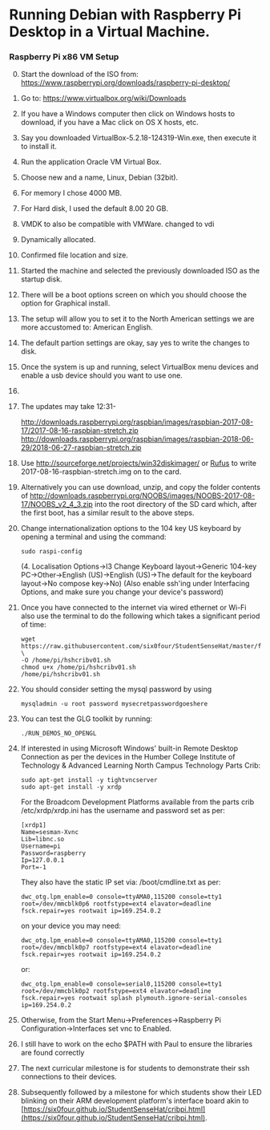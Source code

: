 # Running Debian with Raspberry Pi Desktop in a Virtual Machine.

### Raspberry Pi x86 VM Setup

0.  Start the download of the ISO from: https://www.raspberrypi.org/downloads/raspberry-pi-desktop/

1.  Go to:
    <https://www.virtualbox.org/wiki/Downloads>

1.  If you have a Windows computer then click on Windows hosts to download, if you have a Mac click on OS X hosts, etc.

2.  Say you downloaded VirtualBox-5.2.18-124319-Win.exe, then execute it to install it.

2.  Run the application Oracle VM Virtual Box.

2.  Choose new and a name, Linux, Debian (32bit).

2.  For memory I chose 4000 MB.

2.  For Hard disk, I used the default 8.00 20 GB.

2.  VMDK to also be compatible with VMWare.  changed to vdi

2.  Dynamically allocated.

2.  Confirmed file location and size.

2.  Started the machine and selected the previously downloaded ISO as the startup disk.

2.  There will be a boot options screen on which you should choose the option for Graphical install.

2.  The setup will allow you to set it to the North American settings we are more accustomed to: American English.

2.  The default partion settings are okay, say yes to write the changes to disk.

2.  Once the system is up and running, select VirtualBox menu devices and enable a usb device should you want to use one.

2.  

2.  The updates may take 12:31-
	
	http://downloads.raspberrypi.org/raspbian/images/raspbian-2017-08-17/2017-08-16-raspbian-stretch.zip
	http://downloads.raspberrypi.org/raspbian/images/raspbian-2018-06-29/2018-06-27-raspbian-stretch.zip
 
3.  Use http://sourceforge.net/projects/win32diskimager/ or [Rufus](http://www.alanlay.com/blog/2014/6/8/raspberry-pi) to write 2017-08-16-raspbian-stretch.img on to the card.

4.  Alternatively you can use download, unzip, and copy the folder contents of
    http://downloads.raspberrypi.org/NOOBS/images/NOOBS-2017-08-17/NOOBS_v2_4_3.zip
    into the root directory of the SD card which, after the first boot, has a similar result to the above
    steps.

5.  Change internationalization options to the 104 key US keyboard by opening a terminal and using the command:  
    ```Shell
	sudo raspi-config  
	```
	(4. Localisation Options->I3 Change Keyboard layout->Generic 104-key PC->Other->English (US)->English (US)->The default for the keyboard layout->No compose key->No)
	(Also enable ssh'ing under Interfacing Options, and make sure you change your device's password)  

6.  Once you have connected to the internet via wired ethernet or Wi-Fi also use the terminal to do the following which takes a significant period of time:  
	```Shell
	wget https://raw.githubusercontent.com/six0four/StudentSenseHat/master/firmware/hshcribv01.sh \  
	-O /home/pi/hshcribv01.sh  
	chmod u+x /home/pi/hshcribv01.sh  
	/home/pi/hshcribv01.sh  
	```
	
7.  You should consider setting the mysql password by using
	```Shell
	mysqladmin -u root password mysecretpasswordgoeshere
	```
8.  You can test the GLG toolkit by running:
	```Shell
	./RUN_DEMOS_NO_OPENGL
	```

9.  If interested in using Microsoft Windows' built-in Remote Desktop Connection as per the devices in the Humber College Institute of Technology & Advanced Learning North Campus Technology Parts Crib:
    ```Shell
	sudo apt-get install -y tightvncserver
	sudo apt-get install -y xrdp
	```
    For the Broadcom Development Platforms available from the parts crib /etc/xrdp/xrdp.ini has the username and password set as per:
	```
	[xrdp1]
	Name=sesman-Xvnc
	Lib=libnc.so
	Username=pi
	Password=raspberry
	Ip=127.0.0.1
	Port=-1
	```
	They also have the static IP set via: /boot/cmdline.txt as per:
	```
	dwc_otg.lpm_enable=0 console=ttyAMA0,115200 console=tty1 root=/dev/mmcblk0p6 rootfstype=ext4 elavator=deadline fsck.repair=yes rootwait ip=169.254.0.2
	```
	on your device you may need:
	```
	dwc_otg.lpm_enable=0 console=ttyAMA0,115200 console=tty1 root=/dev/mmcblk0p7 rootfstype=ext4 elavator=deadline fsck.repair=yes rootwait ip=169.254.0.2
	```
	or:
	```
	dwc_otg.lpm_enable=0 console=serial0,115200 console=tty1 root=/dev/mmcblk0p2 rootfstype=ext4 elavator=deadline fsck.repair=yes rootwait splash plymouth.ignore-serial-consoles ip=169.254.0.2
	```

10.  Otherwise, from the Start Menu->Preferences->Raspberry Pi Configuration->Interfaces set vnc to Enabled.

11. I still have to work on the echo $PATH with Paul to ensure the libraries are found correctly

12. The next curricular milestone is for students to demonstrate their ssh connections to their devices.

13. Subsequently followed by a milestone for which students show their LED blinking on their ARM development platform's interface board akin to [https://six0four.github.io/StudentSenseHat/cribpi.html](https://six0four.github.io/StudentSenseHat/cribpi.html).
